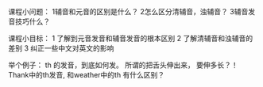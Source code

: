 课程小问题： 
1辅音和元音的区别是什么？ 
2怎么区分清辅音，浊辅音？ 
3辅音发音技巧什么？ 

课程小目标： 
1 了解到元音发音和辅音发音的根本区别 
2 了解清辅音和浊辅音的差别 
3 纠正一些中文对英文的影响 

举个例子： 
th 的发音，到底如何发。 所谓的把舌头伸出来， 要伸多长？！ Thank中的th发音, 和weather中的th 有什么区别？ 